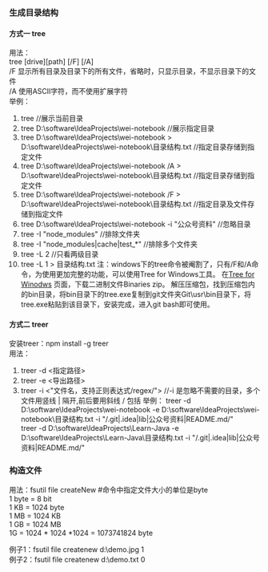 ### 生成目录结构
#### 方式一  tree
用法：    
tree [drive][path] [/F] [/A]  
/F 显示所有目录及目录下的所有文件，省略时，只显示目录，不显示目录下的文件  
/A 使用ASCII字符，而不使用扩展字符  
举例：  
1. tree //展示当前目录
2. tree D:\software\IdeaProjects\wei-notebook //展示指定目录
3. tree D:\software\IdeaProjects\wei-notebook > D:\software\IdeaProjects\wei-notebook\目录结构.txt //指定目录存储到指定文件
4. tree D:\software\IdeaProjects\wei-notebook /A > D:\software\IdeaProjects\wei-notebook\目录结构.txt //指定目录存储到指定文件
5. tree D:\software\IdeaProjects\wei-notebook /F > D:\software\IdeaProjects\wei-notebook\目录结构.txt //指定目录及文件存储到指定文件
6. tree D:\software\IdeaProjects\wei-notebook -i "公众号资料" //忽略目录
7. tree -I "node_modules" //排除文件夹
8. tree -I "node_modules|cache|test_*" //排除多个文件夹
9. tree -L 2 //只看两级目录
10. tree -L 1 > 目录结构.txt
注：windows下的tree命令被阉割了，只有/F和/A命令，为使用更加完整的功能，可以使用Tree for Windows工具。
在[Tree for Winodws](http://gnuwin32.sourceforge.net/packages/tree.htm) 页面，下载二进制文件Binaries zip。
解压压缩包，找到压缩包内的bin目录，将bin目录下的tree.exe复制到git文件夹Git\usr\bin目录下，将tree.exe粘贴到该目录下，安装完成，进入git bash即可使用。

#### 方式二 treer
安装treer：npm install -g treer  
用法：
1. treer -d <指定路径>
2. treer -e <导出路径>
3. treer -i <"文件名，支持正则表达式/regex/">  //-i 是忽略不需要的目录，多个文件用竖线 | 隔开,前后要用斜线 / 包括
举例：
treer -d D:\software\IdeaProjects\wei-notebook -e D:\software\IdeaProjects\wei-notebook\目录结构.txt -i "/.git|.idea|lib|公众号资料|README.md/"  
treer -d D:\software\IdeaProjects\Learn-Java -e D:\software\IdeaProjects\Learn-Java\目录结构.txt -i "/.git|.idea|lib|公众号资料|README.md/"  


### 构造文件
用法：fsutil file createNew <filename> <length>  #命令中指定文件大小的单位是byte  
1 byte = 8 bit  
1 KB = 1024 byte  
1 MB = 1024 KB  
1 GB = 1024 MB  
1G = 1024 * 1024 *1024 = 1073741824 byte  

例子1：fsutil file createnew d:\demo.jpg 1  
例子2：fsutil file createnew d:\demo.txt 0


